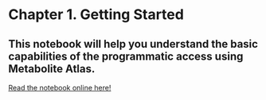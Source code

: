  
 # Chapter 1.  Getting Started

 ## This notebook will help you understand the basic capabilities of the programmatic access using Metabolite Atlas.

 [Read the notebook online here!](http://nbviewer.ipython.org/github/benbowen/metatlas-programmatic-access/blob/master/GettingStarted.ipynb)